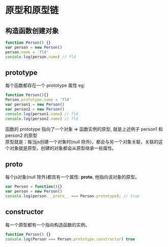 # 原型和原型链

## 构造函数创建对象
```js
function Person() {}
var person = new Person()
person.name = 'fld'
console.log(person.name) // fld
```

## prototype
每个函数都存在一个 prototype 属性 eg:
```js
function Person(){}
Person.prototype.name = 'fld'
var person1 = new Person()
var person2 = new Person()
console.log(person1.name) // fld
console.log(person2.name) // fld
```
函数的 prototype 指向了一个对象 => 函数实例的原型, 就是上述例子 person1 和person2 的原型<br>
原型就是：每当js创建一个对象时(null 除外)，都会与另一个对象关联，关联的这个对象就是原型，创建的对象都会从原型继承一些属性。

## __proto__
每个js对象(null 除外)都具有一个属性: __proto__, 他指向该对象的原型。
```js
var Person = function(){}
var person = new Person()
console.log(person.__proto__ === Person.prototype); // true
```

## constructor
每一个原型都有一个指向构造函数的实例。
```js
function Person() {}
console.log(Person === Person.prototype.constructor) true
```